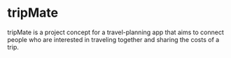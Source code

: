 # tripMate
tripMate is a project concept for a travel-planning app that aims to connect people who are interested in traveling together and sharing the costs of a trip.
